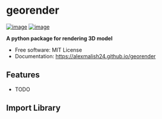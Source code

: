 # georender


[![image](https://img.shields.io/pypi/v/georender.svg)](https://pypi.python.org/pypi/georender)
[![image](https://img.shields.io/conda/vn/conda-forge/georender.svg)](https://anaconda.org/conda-forge/georender)


**A python package for rendering 3D model**


-   Free software: MIT License
-   Documentation: https://alexmalish24.github.io/georender
    

## Features

-   TODO

## Import Library